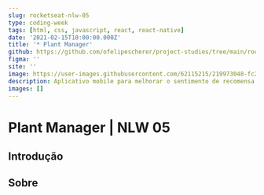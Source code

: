 ```yaml
---
slug: rocketseat-nlw-05
type: coding-week
tags: [html, css, javascript, react, react-native]
date: '2021-02-15T10:00:00.000Z'
title: '* Plant Manager'
github: https://github.com/ofelipescherer/project-studies/tree/main/rocketseat/nlw-05-plant-manager
figma: ''
site: ''
image: https://user-images.githubusercontent.com/62115215/219973048-fc247186-3c8e-4ed6-8592-5d136b57d959.png
description: Aplicativo mobile para melhorar o sentimento de recomensa a terminar alguma tarefa. Simula um jogo em que você ganha experiência ao terminar uma tarefa e sua plantinha simboliza isso. Desenvolvido durante a NLW 05 da Rockeseat
images: []
---
```


# Plant Manager | NLW 05

## Introdução

## Sobre



